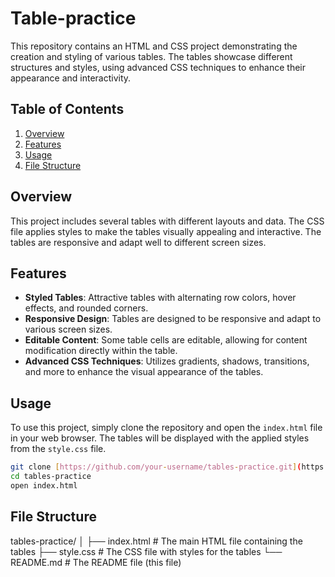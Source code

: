 # Table-practice


This repository contains an HTML and CSS project demonstrating the creation and styling of various tables. The tables showcase different structures and styles, using advanced CSS techniques to enhance their appearance and interactivity.

## Table of Contents

1. [Overview](#overview)
2. [Features](#features)
3. [Usage](#usage)
4. [File Structure](#file-structure)


## Overview

This project includes several tables with different layouts and data. The CSS file applies styles to make the tables visually appealing and interactive. The tables are responsive and adapt well to different screen sizes.

## Features

- **Styled Tables**: Attractive tables with alternating row colors, hover effects, and rounded corners.
- **Responsive Design**: Tables are designed to be responsive and adapt to various screen sizes.
- **Editable Content**: Some table cells are editable, allowing for content modification directly within the table.
- **Advanced CSS Techniques**: Utilizes gradients, shadows, transitions, and more to enhance the visual appearance of the tables.

## Usage

To use this project, simply clone the repository and open the `index.html` file in your web browser. The tables will be displayed with the applied styles from the `style.css` file.

```bash
git clone [https://github.com/your-username/tables-practice.git](https://devender-008.github.io/Table-practice/)
cd tables-practice
open index.html
```

## File Structure

tables-practice/
│
├── index.html    # The main HTML file containing the tables
├── style.css     # The CSS file with styles for the tables
└── README.md     # The README file (this file)

